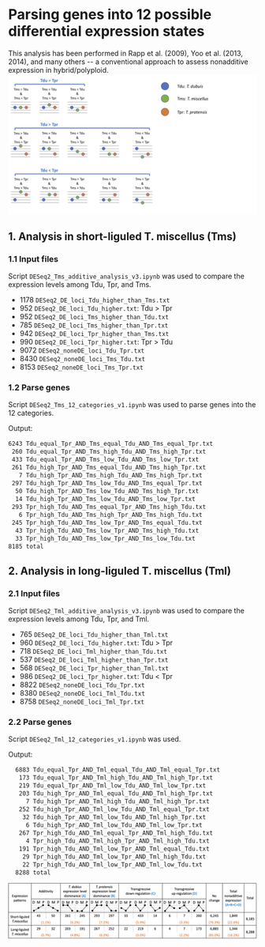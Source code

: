 # Parsing genes into 12 possible differential expression states
This analysis has been performed in Rapp et al. (2009), Yoo et al. (2013, 2014), and many others -- a conventional approach to assess nonadditive expression in hybrid/polyploid.
![12 categories](https://github.com/GatorShan/Tragopogon-Inflorescence-RNA-seq-Analysis/blob/master/Differential_expression_analysis/12_possible_differential_exp_states/images/12_categories.png)
## 1. Analysis in short-liguled T. miscellus (Tms)
### 1.1 Input files
Script `DESeq2_Tms_additive_analysis_v3.ipynb` was used to compare the expression levels among Tdu, Tpr, and Tms.

  - 1178 `DESeq2_DE_loci_Tdu_higher_than_Tms.txt`
  - 952 `DESeq2_DE_loci_Tdu_higher.txt`: Tdu > Tpr
  - 952 `DESeq2_DE_loci_Tms_higher_than_Tdu.txt`
  - 785 `DESeq2_DE_loci_Tms_higher_than_Tpr.txt`
  - 942 `DESeq2_DE_loci_Tpr_higher_than_Tms.txt`
  - 990 `DESeq2_DE_loci_Tpr_higher.txt`: Tpr > Tdu
  - 9072 `DESeq2_noneDE_loci_Tdu_Tpr.txt`
  - 8430 `DESeq2_noneDE_loci_Tms_Tdu.txt`
  - 8153 `DESeq2_noneDE_loci_Tms_Tpr.txt`
### 1.2 Parse genes
Script `DESeq2_Tms_12_categories_v1.ipynb` was used to parse genes into the 12 categories.

Output:
```
6243 Tdu_equal_Tpr_AND_Tms_equal_Tdu_AND_Tms_equal_Tpr.txt
 260 Tdu_equal_Tpr_AND_Tms_high_Tdu_AND_Tms_high_Tpr.txt
 433 Tdu_equal_Tpr_AND_Tms_low_Tdu_AND_Tms_low_Tpr.txt
 261 Tdu_high_Tpr_AND_Tms_equal_Tdu_AND_Tms_high_Tpr.txt
   7 Tdu_high_Tpr_AND_Tms_high_Tdu_AND_Tms_high_Tpr.txt
 297 Tdu_high_Tpr_AND_Tms_low_Tdu_AND_Tms_equal_Tpr.txt
  50 Tdu_high_Tpr_AND_Tms_low_Tdu_AND_Tms_high_Tpr.txt
  14 Tdu_high_Tpr_AND_Tms_low_Tdu_AND_Tms_low_Tpr.txt
 293 Tpr_high_Tdu_AND_Tms_equal_Tpr_AND_Tms_high_Tdu.txt
   6 Tpr_high_Tdu_AND_Tms_high_Tpr_AND_Tms_high_Tdu.txt
 245 Tpr_high_Tdu_AND_Tms_low_Tpr_AND_Tms_equal_Tdu.txt
  43 Tpr_high_Tdu_AND_Tms_low_Tpr_AND_Tms_high_Tdu.txt
  33 Tpr_high_Tdu_AND_Tms_low_Tpr_AND_Tms_low_Tdu.txt
8185 total
```

## 2. Analysis in long-liguled T. miscellus (Tml)
### 2.1 Input files
Script `DESeq2_Tml_additive_analysis_v3.ipynb` was used to compare the expression levels among Tdu, Tpr, and Tml.

  - 765 `DESeq2_DE_loci_Tdu_higher_than_Tml.txt`
  - 960 `DESeq2_DE_loci_Tdu_higher.txt`: Tdu > Tpr
  - 718 `DESeq2_DE_loci_Tml_higher_than_Tdu.txt`
  - 537 `DESeq2_DE_loci_Tml_higher_than_Tpr.txt`
  - 568 `DESeq2_DE_loci_Tpr_higher_than_Tml.txt`
  - 986 `DESeq2_DE_loci_Tpr_higher.txt`: Tdu < Tpr
  - 8822 `DESeq2_noneDE_loci_Tdu_Tpr.txt`
  - 8380 `DESeq2_noneDE_loci_Tml_Tdu.txt`
  - 8758 `DESeq2_noneDE_loci_Tml_Tpr.txt`

### 2.2 Parse genes
Script `DESeq2_Tml_12_categories_v1.ipynb` was used.

Output:
```
  6883 Tdu_equal_Tpr_AND_Tml_equal_Tdu_AND_Tml_equal_Tpr.txt
   173 Tdu_equal_Tpr_AND_Tml_high_Tdu_AND_Tml_high_Tpr.txt
   219 Tdu_equal_Tpr_AND_Tml_low_Tdu_AND_Tml_low_Tpr.txt
   203 Tdu_high_Tpr_AND_Tml_equal_Tdu_AND_Tml_high_Tpr.txt
     7 Tdu_high_Tpr_AND_Tml_high_Tdu_AND_Tml_high_Tpr.txt
   252 Tdu_high_Tpr_AND_Tml_low_Tdu_AND_Tml_equal_Tpr.txt
    32 Tdu_high_Tpr_AND_Tml_low_Tdu_AND_Tml_high_Tpr.txt
     6 Tdu_high_Tpr_AND_Tml_low_Tdu_AND_Tml_low_Tpr.txt
   267 Tpr_high_Tdu_AND_Tml_equal_Tpr_AND_Tml_high_Tdu.txt
     4 Tpr_high_Tdu_AND_Tml_high_Tpr_AND_Tml_high_Tdu.txt
   191 Tpr_high_Tdu_AND_Tml_low_Tpr_AND_Tml_equal_Tdu.txt
    29 Tpr_high_Tdu_AND_Tml_low_Tpr_AND_Tml_high_Tdu.txt
    22 Tpr_high_Tdu_AND_Tml_low_Tpr_AND_Tml_low_Tdu.txt
  8288 total
```
![Comparison](https://github.com/GatorShan/Tragopogon-Inflorescence-RNA-seq-Analysis/blob/master/Differential_expression_analysis/12_possible_differential_exp_states/images/Picture1.png)
